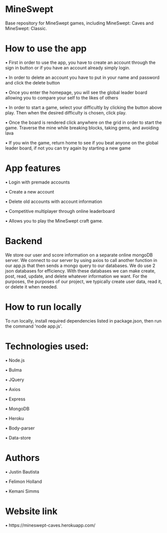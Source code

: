 # MineSwept
Base repository for MineSwept games, including MineSwept: Caves and MineSwept: Classic.

<h1>How to use the app</h1>

<div>•    First in order to use the app, you have to create an account through the sign in button or if you have an account already simply login. 

•    In order to delete an account you  have to put in your name and password and click the delete button

•    Once you enter the homepage, you will see the global leader board allowing you to compare your self to the likes of others

•    In order to start a game, select your difficultly by clicking the button above play. Then when the desired difficulty is chosen, click play.

•    Once the board is rendered click anywhere on the grid in order to start the game. Traverse the mine while breaking blocks, taking gems, and avoiding lava

•    If you win the game, return home to see if you beat anyone on the global leader board, if not you can try again by starting a new game
</div>

<h1>App features</h1>
<div>
•    Login with premade accounts 

•    Create a new account

•    Delete old accounts with account information 

•    Competitive multiplayer through online leaderboard 

•    Allows you to play the MineSwept craft game. 
</div>

<h1>Backend </h1>

<div>
We store our user and score information on a separate online mongoDB server. We connect to our server by using axios to call another function in our app.js that then sends a mongo query to our databases. We do use 2 json databases for efficiency. With these databases we can make create, post, read, update, and delete whatever information we want. For the purposes, the purposes of our project, we typically create user data, read it, or delete it when needed.
</div>

<h1>How to run locally </h1>
  <div>
To run locally, install required dependencies listed in package.json, then run the command 'node app.js'.
</div>


<h1>Technologies used: </h1>
<div>
•    Node.js

•    Bulma

•    JQuery

•    Axios

•    Express

•    MongoDB

•    Heroku

•    Body-parser

•    Data-store
</div>

<h1>Authors</h1>
<div>
•    Justin Bautista 

•    Felimon Holland

•    Kemani Simms
</div>
<h1>Website link</h1>
  <div>
•    https://mineswept-caves.herokuapp.com/
</div>
